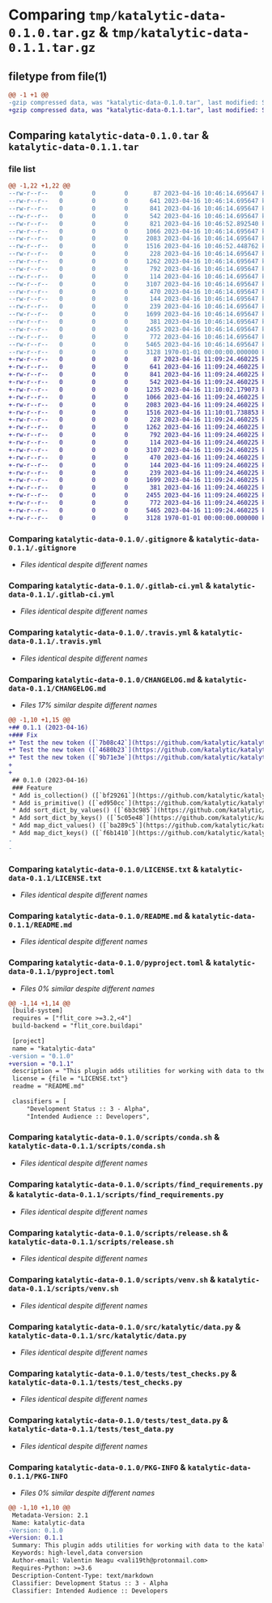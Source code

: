 # Comparing `tmp/katalytic-data-0.1.0.tar.gz` & `tmp/katalytic-data-0.1.1.tar.gz`

## filetype from file(1)

```diff
@@ -1 +1 @@
-gzip compressed data, was "katalytic-data-0.1.0.tar", last modified: Sun Apr 16 10:46:57 2023, max compression
+gzip compressed data, was "katalytic-data-0.1.1.tar", last modified: Sun Apr 16 11:10:06 2023, max compression
```

## Comparing `katalytic-data-0.1.0.tar` & `katalytic-data-0.1.1.tar`

### file list

```diff
@@ -1,22 +1,22 @@
--rw-r--r--   0        0        0       87 2023-04-16 10:46:14.695647 katalytic-data-0.1.0/.coveragerc
--rw-r--r--   0        0        0      641 2023-04-16 10:46:14.695647 katalytic-data-0.1.0/.gitignore
--rw-r--r--   0        0        0      841 2023-04-16 10:46:14.695647 katalytic-data-0.1.0/.gitlab-ci.yml
--rw-r--r--   0        0        0      542 2023-04-16 10:46:14.695647 katalytic-data-0.1.0/.travis.yml
--rw-r--r--   0        0        0      821 2023-04-16 10:46:52.892540 katalytic-data-0.1.0/CHANGELOG.md
--rw-r--r--   0        0        0     1066 2023-04-16 10:46:14.695647 katalytic-data-0.1.0/LICENSE.txt
--rw-r--r--   0        0        0     2083 2023-04-16 10:46:14.695647 katalytic-data-0.1.0/README.md
--rw-r--r--   0        0        0     1516 2023-04-16 10:46:52.448762 katalytic-data-0.1.0/pyproject.toml
--rw-r--r--   0        0        0      228 2023-04-16 10:46:14.695647 katalytic-data-0.1.0/scripts/cleanup.sh
--rw-r--r--   0        0        0     1262 2023-04-16 10:46:14.695647 katalytic-data-0.1.0/scripts/conda.sh
--rw-r--r--   0        0        0      792 2023-04-16 10:46:14.695647 katalytic-data-0.1.0/scripts/find_requirements.py
--rw-r--r--   0        0        0      114 2023-04-16 10:46:14.695647 katalytic-data-0.1.0/scripts/pytest.sh
--rw-r--r--   0        0        0     3107 2023-04-16 10:46:14.695647 katalytic-data-0.1.0/scripts/release.sh
--rw-r--r--   0        0        0      470 2023-04-16 10:46:14.695647 katalytic-data-0.1.0/scripts/setup.sh
--rw-r--r--   0        0        0      144 2023-04-16 10:46:14.695647 katalytic-data-0.1.0/scripts/should_skip_release.sh
--rw-r--r--   0        0        0      239 2023-04-16 10:46:14.695647 katalytic-data-0.1.0/scripts/should_skip_travis_build.sh
--rw-r--r--   0        0        0     1699 2023-04-16 10:46:14.695647 katalytic-data-0.1.0/scripts/venv.sh
--rw-r--r--   0        0        0      381 2023-04-16 10:46:14.695647 katalytic-data-0.1.0/src/katalytic/checks.py
--rw-r--r--   0        0        0     2455 2023-04-16 10:46:14.695647 katalytic-data-0.1.0/src/katalytic/data.py
--rw-r--r--   0        0        0      772 2023-04-16 10:46:14.695647 katalytic-data-0.1.0/tests/test_checks.py
--rw-r--r--   0        0        0     5465 2023-04-16 10:46:14.695647 katalytic-data-0.1.0/tests/test_data.py
--rw-r--r--   0        0        0     3128 1970-01-01 00:00:00.000000 katalytic-data-0.1.0/PKG-INFO
+-rw-r--r--   0        0        0       87 2023-04-16 11:09:24.460225 katalytic-data-0.1.1/.coveragerc
+-rw-r--r--   0        0        0      641 2023-04-16 11:09:24.460225 katalytic-data-0.1.1/.gitignore
+-rw-r--r--   0        0        0      841 2023-04-16 11:09:24.460225 katalytic-data-0.1.1/.gitlab-ci.yml
+-rw-r--r--   0        0        0      542 2023-04-16 11:09:24.460225 katalytic-data-0.1.1/.travis.yml
+-rw-r--r--   0        0        0     1235 2023-04-16 11:10:02.179073 katalytic-data-0.1.1/CHANGELOG.md
+-rw-r--r--   0        0        0     1066 2023-04-16 11:09:24.460225 katalytic-data-0.1.1/LICENSE.txt
+-rw-r--r--   0        0        0     2083 2023-04-16 11:09:24.460225 katalytic-data-0.1.1/README.md
+-rw-r--r--   0        0        0     1516 2023-04-16 11:10:01.738853 katalytic-data-0.1.1/pyproject.toml
+-rw-r--r--   0        0        0      228 2023-04-16 11:09:24.460225 katalytic-data-0.1.1/scripts/cleanup.sh
+-rw-r--r--   0        0        0     1262 2023-04-16 11:09:24.460225 katalytic-data-0.1.1/scripts/conda.sh
+-rw-r--r--   0        0        0      792 2023-04-16 11:09:24.460225 katalytic-data-0.1.1/scripts/find_requirements.py
+-rw-r--r--   0        0        0      114 2023-04-16 11:09:24.460225 katalytic-data-0.1.1/scripts/pytest.sh
+-rw-r--r--   0        0        0     3107 2023-04-16 11:09:24.460225 katalytic-data-0.1.1/scripts/release.sh
+-rw-r--r--   0        0        0      470 2023-04-16 11:09:24.460225 katalytic-data-0.1.1/scripts/setup.sh
+-rw-r--r--   0        0        0      144 2023-04-16 11:09:24.460225 katalytic-data-0.1.1/scripts/should_skip_release.sh
+-rw-r--r--   0        0        0      239 2023-04-16 11:09:24.460225 katalytic-data-0.1.1/scripts/should_skip_travis_build.sh
+-rw-r--r--   0        0        0     1699 2023-04-16 11:09:24.460225 katalytic-data-0.1.1/scripts/venv.sh
+-rw-r--r--   0        0        0      381 2023-04-16 11:09:24.460225 katalytic-data-0.1.1/src/katalytic/checks.py
+-rw-r--r--   0        0        0     2455 2023-04-16 11:09:24.460225 katalytic-data-0.1.1/src/katalytic/data.py
+-rw-r--r--   0        0        0      772 2023-04-16 11:09:24.460225 katalytic-data-0.1.1/tests/test_checks.py
+-rw-r--r--   0        0        0     5465 2023-04-16 11:09:24.460225 katalytic-data-0.1.1/tests/test_data.py
+-rw-r--r--   0        0        0     3128 1970-01-01 00:00:00.000000 katalytic-data-0.1.1/PKG-INFO
```

### Comparing `katalytic-data-0.1.0/.gitignore` & `katalytic-data-0.1.1/.gitignore`

 * *Files identical despite different names*

### Comparing `katalytic-data-0.1.0/.gitlab-ci.yml` & `katalytic-data-0.1.1/.gitlab-ci.yml`

 * *Files identical despite different names*

### Comparing `katalytic-data-0.1.0/.travis.yml` & `katalytic-data-0.1.1/.travis.yml`

 * *Files identical despite different names*

### Comparing `katalytic-data-0.1.0/CHANGELOG.md` & `katalytic-data-0.1.1/CHANGELOG.md`

 * *Files 17% similar despite different names*

```diff
@@ -1,10 +1,15 @@
+## 0.1.1 (2023-04-16)
+### Fix
+* Test the new token ([`7b08c42`](https://github.com/katalytic/katalytic-data/commit/7b08c428164a5c37c205b10687ce274622579a70))
+* Test the new token ([`4680b23`](https://github.com/katalytic/katalytic-data/commit/4680b2379099e206fef1ee4aef176547ef0c9f64))
+* Test the new token ([`9b71e3e`](https://github.com/katalytic/katalytic-data/commit/9b71e3e81fe35735673620732b1f54fc86f7e3d4))
+
+
 ## 0.1.0 (2023-04-16)
 ### Feature
 * Add is_collection() ([`bf29261`](https://github.com/katalytic/katalytic-data/commit/bf2926172f56d000d1f09318ab212c7b9747a8b0))
 * Add is_primitive() ([`ed950cc`](https://github.com/katalytic/katalytic-data/commit/ed950ccdd8e4cd4d4439cb0ab9c763d55135461d))
 * Add sort_dict_by_values() ([`6b3c985`](https://github.com/katalytic/katalytic-data/commit/6b3c9856c69e088467087345743a38e6294def7a))
 * Add sort_dict_by_keys() ([`5c05e48`](https://github.com/katalytic/katalytic-data/commit/5c05e48c4cc8afaf6a861103784690ebc153dcc8))
 * Add map_dict_values() ([`ba289c5`](https://github.com/katalytic/katalytic-data/commit/ba289c5f5cb21ff66d89bb833f30e2be678e15da))
 * Add map_dict_keys() ([`f6b1410`](https://github.com/katalytic/katalytic-data/commit/f6b141050b901456041bf049dc3b329c2d8fcec8))
-
-
```

### Comparing `katalytic-data-0.1.0/LICENSE.txt` & `katalytic-data-0.1.1/LICENSE.txt`

 * *Files identical despite different names*

### Comparing `katalytic-data-0.1.0/README.md` & `katalytic-data-0.1.1/README.md`

 * *Files identical despite different names*

### Comparing `katalytic-data-0.1.0/pyproject.toml` & `katalytic-data-0.1.1/pyproject.toml`

 * *Files 0% similar despite different names*

```diff
@@ -1,14 +1,14 @@
 [build-system]
 requires = ["flit_core >=3.2,<4"]
 build-backend = "flit_core.buildapi"
 
 [project]
 name = "katalytic-data"
-version = "0.1.0"
+version = "0.1.1"
 description = "This plugin adds utilities for working with data to the katalytic namespace"
 license = {file = "LICENSE.txt"}
 readme = "README.md"
 
 classifiers = [
     "Development Status :: 3 - Alpha",
     "Intended Audience :: Developers",
```

### Comparing `katalytic-data-0.1.0/scripts/conda.sh` & `katalytic-data-0.1.1/scripts/conda.sh`

 * *Files identical despite different names*

### Comparing `katalytic-data-0.1.0/scripts/find_requirements.py` & `katalytic-data-0.1.1/scripts/find_requirements.py`

 * *Files identical despite different names*

### Comparing `katalytic-data-0.1.0/scripts/release.sh` & `katalytic-data-0.1.1/scripts/release.sh`

 * *Files identical despite different names*

### Comparing `katalytic-data-0.1.0/scripts/venv.sh` & `katalytic-data-0.1.1/scripts/venv.sh`

 * *Files identical despite different names*

### Comparing `katalytic-data-0.1.0/src/katalytic/data.py` & `katalytic-data-0.1.1/src/katalytic/data.py`

 * *Files identical despite different names*

### Comparing `katalytic-data-0.1.0/tests/test_checks.py` & `katalytic-data-0.1.1/tests/test_checks.py`

 * *Files identical despite different names*

### Comparing `katalytic-data-0.1.0/tests/test_data.py` & `katalytic-data-0.1.1/tests/test_data.py`

 * *Files identical despite different names*

### Comparing `katalytic-data-0.1.0/PKG-INFO` & `katalytic-data-0.1.1/PKG-INFO`

 * *Files 0% similar despite different names*

```diff
@@ -1,10 +1,10 @@
 Metadata-Version: 2.1
 Name: katalytic-data
-Version: 0.1.0
+Version: 0.1.1
 Summary: This plugin adds utilities for working with data to the katalytic namespace
 Keywords: high-level,data conversion
 Author-email: Valentin Neagu <vali19th@protonmail.com>
 Requires-Python: >=3.6
 Description-Content-Type: text/markdown
 Classifier: Development Status :: 3 - Alpha
 Classifier: Intended Audience :: Developers
```

